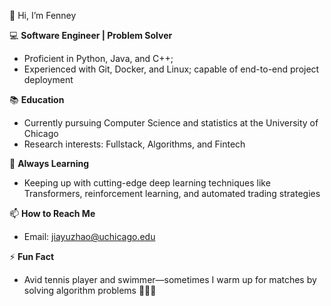 👋 Hi, I’m Fenney

💻 **Software Engineer | Problem Solver**  
- Proficient in Python, Java, and C++;  
- Experienced with Git, Docker, and Linux; capable of end-to-end project deployment  

📚 **Education**  
- Currently pursuing Computer Science and statistics at the University of Chicago  
- Research interests: Fullstack, Algorithms, and Fintech

🌱 **Always Learning**  
- Keeping up with cutting-edge deep learning techniques like Transformers, reinforcement learning, and automated trading strategies

📫 **How to Reach Me**  
- Email: jiayuzhao@uchicago.edu  

⚡ **Fun Fact**  
- Avid tennis player and swimmer—sometimes I warm up for matches by solving algorithm problems 🏸🏊‍♂️



<!---
jiayuzhao05/jiayuzhao05 is a ✨ special ✨ repository because its `README.md` (this file) appears on your GitHub profile.
You can click the Preview link to take a look at your changes.
--->
